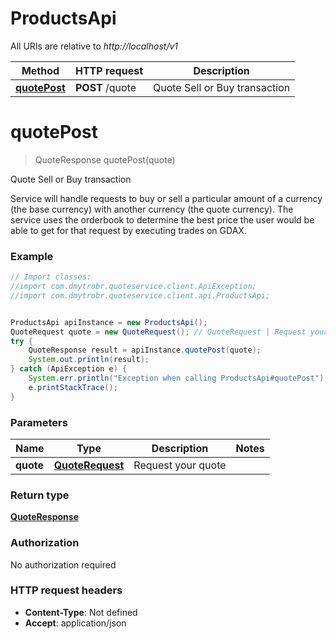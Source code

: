 # ProductsApi

All URIs are relative to *http://localhost/v1*

Method | HTTP request | Description
------------- | ------------- | -------------
[**quotePost**](ProductsApi.md#quotePost) | **POST** /quote | Quote Sell or Buy transaction


<a name="quotePost"></a>
# **quotePost**
> QuoteResponse quotePost(quote)

Quote Sell or Buy transaction

Service will handle requests to buy or sell a particular amount of a currency (the base currency) with another currency (the quote currency). The service uses the orderbook to determine the best price the user would be able to get for that request by executing trades on GDAX. 

### Example
```java
// Import classes:
//import com.dmytrobr.quoteservice.client.ApiException;
//import com.dmytrobr.quoteservice.client.api.ProductsApi;


ProductsApi apiInstance = new ProductsApi();
QuoteRequest quote = new QuoteRequest(); // QuoteRequest | Request your quote
try {
    QuoteResponse result = apiInstance.quotePost(quote);
    System.out.println(result);
} catch (ApiException e) {
    System.err.println("Exception when calling ProductsApi#quotePost");
    e.printStackTrace();
}
```

### Parameters

Name | Type | Description  | Notes
------------- | ------------- | ------------- | -------------
 **quote** | [**QuoteRequest**](QuoteRequest.md)| Request your quote |

### Return type

[**QuoteResponse**](QuoteResponse.md)

### Authorization

No authorization required

### HTTP request headers

 - **Content-Type**: Not defined
 - **Accept**: application/json


